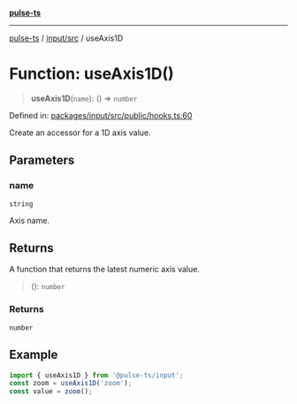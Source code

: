 [**pulse-ts**](../../../README.md)

***

[pulse-ts](../../../README.md) / [input/src](../README.md) / useAxis1D

# Function: useAxis1D()

> **useAxis1D**(`name`): () => `number`

Defined in: [packages/input/src/public/hooks.ts:60](https://github.com/jlehett/pulse-ts/blob/a2a18767041a6b69ca4c5f6131d2de266097750e/packages/input/src/public/hooks.ts#L60)

Create an accessor for a 1D axis value.

## Parameters

### name

`string`

Axis name.

## Returns

A function that returns the latest numeric axis value.

> (): `number`

### Returns

`number`

## Example

```ts
import { useAxis1D } from '@pulse-ts/input';
const zoom = useAxis1D('zoom');
const value = zoom();
```
